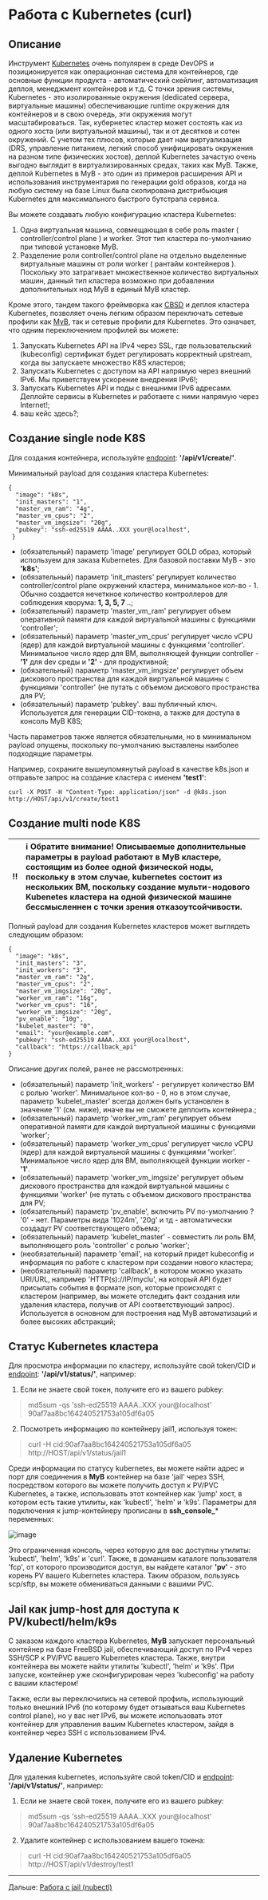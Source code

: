 # Работа с Kubernetes (curl)

## Описание

Инструмент [Kubernetes](https://kubernetes.io/) очень популярен в среде DevOPS и позиционируется как операционная система для контейнеров, где основные функции продукта - автоматический скейлинг, автоматизация деплоя, менеджмент контейнеров и т.д. С точки зрения системы, Kubernetes - это изолированные окружения (dedicated сервера, виртуальные машины) обеспечивающие runtime окружения для контейнеров и в свою очередь, эти окружения могут масштабироваться. Так, кубернетес кластер может состоять как из одного хоста (или виртуальной машины), так и от десятков и сотен окружений. С учетом тех плюсов, которые дает нам виртуализация (DRS, управление питанием, легкий способ унифицировать окружения на разном типе физических хостов), деплой Kubernetes зачастую очень выгодно выглядит  в виртуализированных средах, таких как MyB. Также, деплой Kubernetes в MyB - это один из примеров расширения API и использования инструментария по генерации gold образов, когда на любую систему на базе Linux была скопирована дистрибьюция Kubernetes для максимального быстрого бутстрапа сервиса.

Вы можете создавать любую конфигурацию кластера Kubernetes:

1) Одна виртуальная машина, совмещающая в себе роль master ( controller/control plane ) и worker. Этот тип кластера по-умолчанию при типовой установке MyB.
2) Разделение роли controller/control plane на отдельно выделенные виртуальные машины от роли worker ( рантайм контейнеров ). Поскольку это затрагивает множественное количество виртуальных машин, данный тип кластера возможно при добавлении дополнительных нод MyB в единый MyB кластер.

Кроме этого, тандем такого фреймворка как [CBSD](https://cbsd.io) и деплоя кластера Kubernetes, позволяет очень легким образом переключать сетевые профили как [MyB](netprofile.md), так и сетевые профили для Kubernetes. Это означает, что одним переключением профилей вы можете:

1) Запускать Kubernetes API на IPv4 через SSL, где пользовательский (kubeconfig) сертификат будет регулировать корректный upstream, когда вы запускаете множество K8S кластеров;
2) Запускать Kubernetes с доступом на API напрямую через внешний IPv6. Мы приветствуем ускорение внедрения IPv6!;
3) Запускать Kubernetes API и поды с внешними IPv6 адресами. Деплойте сервисы в Kubernetes и работаете с ними напрямую через Internet!;
4) ваш кейс здесь?;



## Создание single node K8S

Для создания контейнера, используйте [endpoint](api.md): **'/api/v1/create/'**.

Минимальный payload для создания кластера Kubernetes:

```
{
  "image": "k8s",
  "init_masters": "1",
  "master_vm_ram": "4g",
  "master_vm_cpus": "2",
  "master_vm_imgsize": "20g",
  "pubkey": "ssh-ed25519 AAAA..XXX your@localhost",
 }
```

- (обязательный) параметр 'image' регулирует GOLD образ, который используем для заказа Kubernetes. Для базовой поставки MyB - это **'k8s'**;
- (обязательный) параметр 'init_masters' регулирует количество controller/control plane окружений кластера, минимальное кол-во - 1. Обычно создается нечеткное количество контроллеров для соблюдения кворума: **1, 3, 5, 7** ..;
- (обязательный) параметр 'master_vm_ram' регулирует объем оперативной памяти для каждой виртуальной машины с функциями 'controller';
- (обязательный) параметр 'master_vm_cpus' регулирует число vCPU (ядер) для каждой виртуальной машины с функциями 'controller'. Минимальное число ядер для ВМ, выполняющей функции controller - **'1'** для dev среды и **'2'** - для продуктивной;
- (обязательный) параметр 'master_vm_imgsize' регулирует объем дискового пространства для каждой виртуальной машины с функциями 'controller' (не путать с объемом дискового пространства для PV;
- (обязательный) параметр 'pubkey'. ваш публичный ключ. Используется для генерации CID-токена, а также для доступа в консоль MyB K8S;

Часть параметров также является обязательными, но в минимальном payload опущены, поскольку по-умолчанию выставлены наиболее подходящие параметры.

Например, сохраните вышеупомянутый payload в качестве k8s.json и отправьте запрос на создание кластера с именем **'test1'**:

```
curl -X POST -H "Content-Type: application/json" -d @k8s.json http://HOST/api/v1/create/test1
```


## Создание multi node K8S 

:bangbang: | :information_source: Обратите внимание! Описываемые дополнительные параметры в payload работают в MyB кластере, состоящим из более одной физической ноды, поскольку в этом случае, kubernetes состоит из нескольких ВМ, поскольку создание мульти-нодового Kubenetes кластера на одной физической машине бессмысленнен с точки зрения отказоутсойчивости.
:---: | :---

Полный payload для создания Kubernetes кластеров может выглядеть следующим образом:

```
{
  "image": "k8s",
  "init_masters": "3",
  "init_workers": "3",
  "master_vm_ram": "2g",
  "master_vm_cpus": "2",
  "master_vm_imgsize": "20g",
  "worker_vm_ram": "16g",
  "worker_vm_cpus": "16",
  "worker_vm_imgsize": "20g",
  "pv_enable": "10g",
  "kubelet_master": "0",
  "email": "your@example.com",
  "pubkey": "ssh-ed25519 AAAA..XXX your@localhost",
  "callback": "https://callback_api"
}
```

Описание других полей, ранее не рассмотренных:

- (обязательный) параметр 'init_workers' - регулирует количество ВМ с ролью 'worker'. Минимальное кол-во - 0, но в этом случае, параметр 'kubelet_master' всегда должен быть установлен в значение '1' (см. ниже), иначе вы не сможете деплоить контейнера.;
- (обязательный) параметр 'worker_vm_ram' регулирует объем оперативной памяти для каждой виртуальной машины с функциями 'worker';
- (обязательный) параметр 'worker_vm_cpus' регулирует число vCPU (ядер) для каждой виртуальной машины с функциями 'worker'. Минимальное число ядер для ВМ, выполняющей функции worker - **'1'**.
- (обязательный) параметр 'worker_vm_imgsize' регулирует объем дискового пространства для каждой виртуальной машины с функциями 'worker' (не путать с объемом дискового пространства для PV;
- (обязательный) параметр 'pv_enable', включить PV по-умолчанию ? '0' - нет. Параметры вида '1024m', '20g' и тд - автоматически создадут PV соответствующего объема;
- (обязательный) параметр 'kubelet_master' - совместить ли роль ВМ, выполняющего роль 'controller' с ролью 'worker';
- (необязательный) параметр 'email', на который придет kubeconfig и информация по работе с кластером при создании нового кластера;
- (необязательный) параметр 'callback', в котором можно указать URI/URL, например 'HTTP(s)://IP/myclu', на который API будет присылать события в формате json, которые происходят с кластером (например, вы можете отследить факт создания или удаления кластера, получив от API соответствующий запрос). Используется в основном для построения над MyB автоматизаций и более высоких абстракций;

## Статус Kubernetes кластера

Для просмотра информации по кластеру, используйте свой token/CID и [endpoint](api.md): **'/api/v1/status/'**, например:

1) Если не знаете свой токен, получите его из вашего pubkey:
>  md5sum -qs 'ssh-ed25519 AAAA..XXX your@localhost'
> 90af7aa8bc164240521753a105df6a05

2) Посмотреть информацию по контейнеру jail1, используя токен:
> curl -H cid:90af7aa8bc164240521753a105df6a05 http://HOST/api/v1/status/jail1

Среди информации по статусу kubernetes, вы можете найти адрес и порт для соединения в **MyB** контейнер на базе 'jail' через SSH, посредством которого вы можете получить доступ к PV/PVC Kubernetes, а также, использовать этот контейнер как 'jump' хост, в котором есть такие утилиты, как 'kubectl', 'helm' и 'k9s'. Параметры для подключения к jump-контейнеру прописаны в **ssh_console_*** переменных:

![image](https://user-images.githubusercontent.com/926409/164258520-e3b38167-63a2-44d6-9a28-2daab62824c2.png)

Это ограниченная консоль, через которую для вас доступны утилиты: 'kubectl', 'helm', 'k9s' и 'curl'. Также, в доманшем каталоге пользователя 'fcp', от которого производится доступ, вы найдете каталог **'pv'** - это корень PV вашего Kubernetes кластера. Таким образом, пользуясь scp/sftp, вы можете обмениваться данными с вашими PVC.

## Jail как jump-host для доступа к PV/kubectl/helm/k9s

С заказом каждого кластера Kubernetes, **MyB** запускает персональный контейнер на базе FreeBSD jail, обеспечивающий доступ по IPv4 через SSH/SCP к PV/PVC вашего Kubernetes кластера. Также, внутри контейнера вы можете найти утилиты 'kubectl', 'helm' и 'k9s'. При запуске, контейнер уже сконфигурирован через 'kubeconfig' на работу с вашим кластером!

Также, если вы переключились на сетевой профиль, использующий только внешний IPv6 (по которому будет отзываться ваш Kubernetes control plane), но у вас нет IPv6, вы можете использовать этот контейнер для управления вашим Kubernetes кластером, зайдя в контейнер через SSH с использованием IPv4.



## Удаление Kubernetes

Для удаления kubernetes, используйте свой token/CID и [endpoint](api.md): **'/api/v1/status/'**, например:

1) Если не знаете свой токен, получите его из вашего pubkey:
>  md5sum -qs 'ssh-ed25519 AAAA..XXX your@localhost'
> 90af7aa8bc164240521753a105df6a05

2) Удалите контейнер с использованием вашего токена:
> curl -H cid:90af7aa8bc164240521753a105df6a05 http://HOST/api/v1/destroy/test1


---

Дальше: [Работа с jail (nubectl)](jail_nubectl.md)
